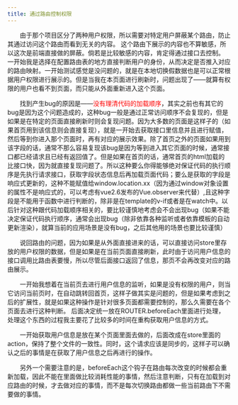 ```yaml
---
title: 通过路由控制权限
---
```


 &emsp;&emsp;由于那个项目区分了两种用户权限，所以需要对特定用户屏蔽某个路由，防止其通过访问这个路由而看到无关的内容。
这个路由下展示的内容也不算敏感，所以这次是前端直接做的屏蔽。倘若是比较敏感的内容，肯定得通过接口去控制。
一开始我是选择在配置路由表的地方直接判断用户的身份，从而决定是否推入对应的路由映射。一开始测试感觉是没问题的，就是在本地切换假数据也是可以正常根据用户权限进行展示的。但是当我在本页面进行刷新时，问题出现了——就算有权限的用户也看不到页面，而只能从外面重新进入这个页面。

&emsp;&emsp;找到产生bug的原因是——<font color=red>没有理清代码的加载顺序</font>，其实之前也有其它的bug是因为这个问题造成的，这种bug一般是通过正常访问顺序不会复现的，但是如果是在特定的页面直接刷新时则会复现问题。因为大多数的页面是这样子的（如果首页用到该信息则会直接复现），就是一开始去获取接口里信息并且进行赋值，然后等到你进入那个页面时，再有对应的展示效果。除了首页之外的页面如果用到该字段的话，通常不那么容易复现该bug是因为等到进入其它页面的时候，通常接口都已经请求且已经有返回值了。但是如果在首页的话，通常首页的html加载的比接口快，因为就直接复现问题了。所以这种要么你得能够绝对保证代码的执行顺序是先执行请求接口，获取字段状态信息后再加载页面代码；要么是获取的字段是响应式更新的，这种不能赋值给window.location.xx（因为通过window对象设置的属性不是响应式的，可以考虑有vue2.6发布的Vue.observer来代替）,且这种字段是不能用于函数中进行判断的，除非是在template的v-if或者是在watch中。以后针对这种跟代码加载顺序相关的，要比较谨慎地考虑会不会出现bug（如果不能决定保证代码执行顺序，通常会出现bug（除非依靠各种监听或者依靠模板的自动更新渲染），就算当前的应用场景是没有bug，之后其他用的场景也要比较谨慎）

&emsp;&emsp;说回路由的问题，因为如果是从外面直接进来的话，可以直接访问store里存放的用户权限的数据，但是如果是在当前页面直接刷新，此时由于访问用户信息的接口调用比路由表要慢，所以尽管后面接口返回了信息，那页不会再改变对应的路由展示。

&emsp;&emsp;一开始我想着在当前页去进行用户信息的监听，如果是没有权限的用户，则当它访问当前页时，在自动跳转回首页，这样子做其实是问题的，但是如果考虑到之后的扩展性，就是如果这种操作是针对很多页面都需要控制的，那么久需要在各个页面去进行这种判断。
后面决定统一放在ROUTER.beforeEach里面进行处理，处理这个东西的过程我主要花了比较多的时间在重构获取用户信息的方式。

&emsp;&emsp;一开始获取用户信息是放在某个页面里面去做的，后面改成在store里面的action，保持了整个文件的一致性。同时，这个请求应该是同步的，这样子可以确认之后的事情是在获取了用户信息之后再进行的操作。

&emsp;&emsp;另外一个需要注意的是，beforeEach这个钩子在路由每次改变的时候都会重新加载，因此不能在里面做比较消耗性能的事情，然后注意判断，只有在加载到对应路由的时候，才去做对应的事情，而不是每次切换路由都做一些当前路由下不需要做的事情。